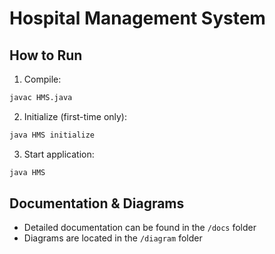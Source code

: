 # Hospital Management System

## How to Run

1. Compile:
```bash
javac HMS.java
```

2. Initialize (first-time only):
```bash
java HMS initialize
```

3. Start application:
```bash
java HMS
```

## Documentation & Diagrams

- Detailed documentation can be found in the `/docs` folder
- Diagrams are located in the `/diagram` folder
